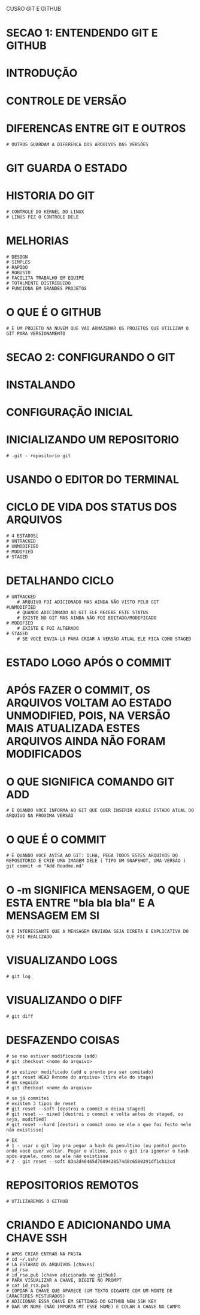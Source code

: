 CUSRO GIT E GITHUB

# SECAO 1: ENTENDENDO GIT E GITHUB

# INTRODUÇÃO

# CONTROLE DE VERSÃO
# DIFERENCAS ENTRE GIT E OUTROS 
 	# OUTROS GUARDAM A DIFERENCA DOS ARQUIVOS DAS VERSÕES
# GIT GUARDA O ESTADO 

# HISTORIA DO GIT
	# CONTROLE DO KERNEL DO LINUX
	# LINUS FEZ O CONTROLE DELE
# MELHORIAS
	# DESIGN
	# SIMPLES
	# RAPIDO
	# ROBUSTO
	# FACILITA TRABALHO EM EQUIPE
	# TOTALMENTE DISTRIBUIDO
	# FUNCIONA EM GRANDES PROJETOS

# O QUE É O GITHUB
	# É UM PROJETO NA NUVEM QUE VAI ARMAZENAR OS PROJETOS QUE UTILIZAM O GIT PARA VERSIONAMENTO

# SECAO 2: CONFIGURANDO O GIT

# INSTALANDO
# CONFIGURAÇÃO INICIAL

# INICIALIZANDO UM REPOSITORIO
	# .git - repositorio git
# USANDO O EDITOR DO TERMINAL
# CICLO DE VIDA DOS STATUS DOS ARQUIVOS
	# 4 ESTADOS[
	# UNTRACKED
	# UNMODIFIED
	# MODIFIED
	# STAGED
# DETALHANDO CICLO
	# UNTRACKED
		# ARQUIVO FOI ADICIONADO MAS AINDA NÃO VISTO PELO GIT
	#UNMODIFIED
		# QUANDO ADICIONADO AO GIT ELE RECEBE ESTE STATUS
		# EXISTE NO GIT MAS AINDA NÃO FOI EDITADO/MODIFICADO
	# MODIFIED
		# EXISTE E FOI ALTERADO
	# STAGED
		# SE VOCÊ ENVIA-LO PARA CRIAR A VERSÃO ATUAL ELE FICA COMO STAGED

# ESTADO LOGO APÓS O COMMIT
# APÓS FAZER O COMMIT, OS ARQUIVOS VOLTAM AO ESTADO UNMODIFIED, POIS, NA VERSÃO MAIS ATUALIZADA ESTES ARQUIVOS AINDA NÃO FORAM MODIFICADOS

# O QUE SIGNIFICA COMANDO GIT ADD
    # É QUANDO VOCE INFORMA AO GIT QUE QUER INSERIR AQUELE ESTADO ATUAL DO ARQUIVO NA PRÓXIMA VERSÃO

# O QUE É O COMMIT
    # É QUANDO VOCE AVISA AO GIT: OLHA, PEGA TODOS ESTES ARQUIVOS DO REPOSITÓRIO E CRIE UMA IMAGEM DELE ( TIPO UM SNAPSHOT, UMA VERSÃO )
    git commit -m "Add Readme.md"
# O -m SIGNIFICA MENSAGEM, O QUE ESTA ENTRE "bla bla bla"  E A MENSAGEM EM SI
    # E INTERESSANTE QUE A MENSAGEM ENVIADA SEJA DIRETA E EXPLICATIVA DO QUE FOI REALIZADO


# VISUALIZANDO LOGS
    # git log

# VISUALIZANDO O DIFF
    # git diff

# DESFAZENDO COISAS
    # se nao estiver modificacdo (add)
    # git checkout <nome do arquivo>
    
    # se estiver modificado (add e pronto pra ser comitado)
    # git reset HEAD R<nome do arquivo> (tira ele do stage) 
    # em seguida
    # git checkout <nome do arquivo>

    # se já commitei
    # existem 3 tipos de reset
    # git reset --soft [destroi o commit e deixa staged]
    # git reset -- mixed [destroi o commit e volta antes do staged, ou seja, modified]
    # git reset --hard [destori o commit como se ele o que foi feito nele não existisse]

    # EX
    # 1 - usar o git log pra pegar a hash do penultimo (ou ponto) ponto onde você quer voltar. Pegar o ultimo, pois o git ira ignorar o hash após aquele, como se ele não existisse
    # 2 - git reset --soft 83a2d46465d7689438574d8c6580391df1cb12cd

# REPOSITORIOS REMOTOS
    # UTILIZAREMOS O GITHUB

# CRIANDO E ADICIONANDO UMA CHAVE SSH
    # APOS CRIAR ENTRAR NA PASTA
    # cd ~/.ssh/
    # LA ESTARAO OS ARQUIVOS [chaves]
    # id_rsa
    # id_rsa.pub [chave adicionada no github]
    # PARA VISUALIZAR A CHAVE, DIGITE NO PROMPT 
    # cat id_rsa.pub
    # COPIAR A CHAVE QUE APARECE (UM TEXTO GIGANTE COM UM MONTE DE CARACTERES MISTURADOS)
    # ADICIONAR ESSA CHAVE EM SETTINGS DO GITHUB NEW SSH KEY
    # DAR UM NOME (NÃO IMPORTA MT ESSE NOME) E COLAR A CHAVE NO CAMPO
